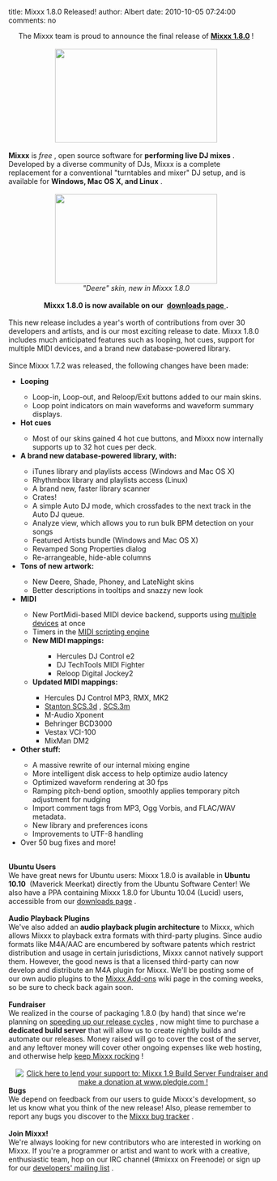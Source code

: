 title: Mixxx 1.8.0 Released!
author: Albert
date: 2010-10-05 07:24:00
comments: no

<div style="text-align: center;">The Mixxx team is proud to announce the final release of <b><a href="http://www.mixxx.org/">Mixxx 1.8.0</a>
</b>
!</div>
<div style="text-align: center;"><br />
</div>
<div class="separator" style="clear: both; text-align: center;"><a href="{% static '/images/1.8/screenshots/default-1000x580.png' %}" imageanchor="1" style="margin-left: 1em; margin-right: 1em;"><img border="0" src="{% static '/images/1.8/screenshots/default-1000x580.png' %}" height="185" width="320" />
</a>
</div>
<div class="separator" style="clear: both; text-align: center;"><i><br />
</i>
</div>
<b>Mixxx</b>
 is <i>free</i>
, open source software for <b>performing live DJ mixes</b>
. Developed by a diverse community of DJs, Mixxx is a complete replacement for a conventional "turntables and mixer" DJ setup, and is available for <b>Windows, Mac OS X, and Linux</b>
.<br />
<br />
<div class="separator" style="clear: both; text-align: center;"><a href="{% static '/images/1.8/screenshots/deere-1264x700.png' %}" imageanchor="1" style="margin-left: 1em; margin-right: 1em;"><img border="0" src="{% static '/images/1.8/screenshots/deere-1264x700.png' %}" height="177" width="320" />
</a>
</div>
<div class="separator" style="clear: both; text-align: center;"><i>"Deere" skin, new in Mixxx 1.8.0 </i>
</div>
<br />
<div style="text-align: center;"><b>Mixxx 1.8.0 is now available on our&nbsp;</b>
<a href="http://www.mixxx.org/download/"><b>downloads page</b>
</a>
<b>.</b>
</div>
<br />
This new release includes a year's worth of contributions from over 30 developers and artists, and is our most exciting release to date. Mixxx 1.8.0 includes much anticipated features such as looping, hot cues, support for multiple MIDI devices, and a brand new database-powered library.<br />
<br />
Since Mixxx 1.7.2 was released, the following changes have been made:<br />
<ul><li><b>Looping</b>
</li>
<ul><li>Loop-in, Loop-out, and Reloop/Exit buttons added to our main skins.</li>
<li>Loop point indicators on main waveforms and waveform summary displays.</li>
</ul>
<li><b>Hot cues</b>
</li>
<ul><li>Most of our skins gained 4 hot cue buttons, and Mixxx now internally supports up to 32 hot cues per deck.</li>
</ul>
<li><b>A brand new database-powered library, with:</b>
</li>
<ul><li>iTunes library and playlists access (Windows and Mac OS X)</li>
<li>Rhythmbox library and playlists access (Linux)</li>
<li>A brand new, faster library scanner</li>
<li>Crates!</li>
<li>A simple Auto DJ mode, which crossfades to the next track in the Auto DJ queue.</li>
<li>Analyze view, which allows you to run bulk BPM detection on your songs</li>
<li>Featured Artists bundle (Windows and Mac OS X)</li>
<li>Revamped Song Properties dialog</li>
<li>Re-arrangeable, hide-able columns</li>
</ul>
<li><b>Tons of new artwork:</b>
</li>
<ul><li>New Deere, Shade, Phoney, and LateNight skins</li>
<li>Better descriptions in tooltips and snazzy new look</li>
</ul>
<li><b>MIDI</b>
</li>
<ul><li>New PortMidi-based MIDI device backend, supports using <a href="http://www.youtube.com/watch?v=ccOvlwXW5Fw">multiple devices</a>
 at once</li>
<li>Timers in the <a href="https://github.com/mixxxdj/mixxx/wiki/midi_scripting">MIDI scripting engine</a>
</li>
<li><b>New MIDI mappings:</b>
</li>
<ul><ul><li>Hercules DJ Control e2</li>
<li>DJ TechTools MIDI Fighter</li>
<li>Reloop Digital Jockey2</li>
</ul>
</ul>
<li><b>Updated MIDI mappings:</b>
</li>
<ul><li>Hercules DJ Control MP3, RMX, MK2</li>
<li><a href="https://github.com/mixxxdj/mixxx/wiki/stanton_scs.3d_mixxx_user_guide">Stanton SCS.3d</a>
, <a href="https://github.com/mixxxdj/mixxx/wiki/stanton_scs.3m_mixxx_user_guide">SCS.3m</a>
</li>
<li>M-Audio Xponent</li>
<li>Behringer BCD3000</li>
<li>Vestax VCI-100</li>
<li>MixMan DM2</li>
</ul>
</ul>
<li><b>Other stuff:</b>
</li>
<ul><li>A massive rewrite of our internal mixing engine</li>
<li>More intelligent disk access to help optimize audio latency</li>
<li>Optimized waveform rendering at 30 fps</li>
<li>Ramping pitch-bend option, smoothly applies temporary pitch adjustment for nudging</li>
<li>Import comment tags from MP3, Ogg Vorbis, and FLAC/WAV metadata.</li>
<li>New library and preferences icons</li>
<li>Improvements to UTF-8 handling</li>
</ul>
<li>Over 50 bug fixes and more!</li>
</ul>
<div><br />
</div>
<div><b>Ubuntu Users</b>
</div>
<div>We have great news for Ubuntu users: Mixxx 1.8.0 is available in <b>Ubuntu 10.10</b>
&nbsp;(Maverick Meerkat) directly from the Ubuntu Software Center! We also have a PPA containing Mixxx 1.8.0 for Ubuntu 10.04 (Lucid) users, accessible from our <a href="http://www.mixxx.org/download.php">downloads page</a>
.</div>
<div><br />
</div>
<div><b>Audio Playback Plugins</b>
</div>
<div>We've also added an <b>audio playback plugin architecture</b>
 to Mixxx, which allows Mixxx to playback extra formats with third-party plugins. Since audio formats like M4A/AAC are encumbered by software patents which restrict distribution and usage in certain jurisdictions, Mixxx cannot natively support them. However, the good news is that a licensed third-party can now develop and distribute an M4A plugin for Mixxx. We'll be posting some of our own audio plugins to the <a href="https://github.com/mixxxdj/mixxx/wiki/add-ons">Mixxx Add-ons</a>
 wiki page in the coming weeks, so be sure to check back again soon. </div>
<div><br />
</div>
<div><div><span class="Apple-style-span"><b>Fundraiser</b>
</span>
 </div>
<div><b></b>
We realized in the course of packaging 1.8.0 (by hand) that since we're planning on <a href="{% url '/news/2010-06-27-turning-mixxx-blog-into-blog.html' %}">speeding up our release cycles</a>
, now might time to purchase a <b>dedicated build server</b>
 that will allow us to create nightly builds and automate our releases. Money raised will go to cover the cost of the server, and any leftover money will cover other ongoing expenses like web hosting, and otherwise help <a href="http://pledgie.com/campaigns/13624">keep Mixxx rocking</a>
!<br />
<br />
<div><div class="separator" style="clear: both; text-align: center;"><a href="http://www.pledgie.com/campaigns/13624" style="margin-left: 1em; margin-right: 1em;"><img alt="Click here to lend your support to: Mixxx 1.9 Build Server Fundraiser and make a donation at www.pledgie.com !" border="0" src="https://www.pledgie.com/campaigns/13624.png?skin_name=chrome" />
</a>
</div>
</div>
</div>
</div>
<div></div>
<div><b>Bugs</b>
</div>
<div>We depend on feedback from our users to guide Mixxx's development, so let us know what you think of the new release! Also, please remember to report any bugs you discover to the <a href="https://bugs.launchpad.net/mixxx">Mixxx bug tracker</a>
.</div>
<div><b><span class="Apple-style-span" style="font-weight: normal;"><br />
</span>
</b>
</div>
<b>Join Mixxx!</b>
 <br />
<div>We're always looking for new contributors who are interested in working on Mixxx. If you're a programmer or artist and want to work with a creative, enthusiastic team, hop on our IRC channel (#mixxx on Freenode) or sign up for our <a href="https://lists.sourceforge.net/lists/listinfo/mixxx-devel">developers' mailing list</a>
.</div>
